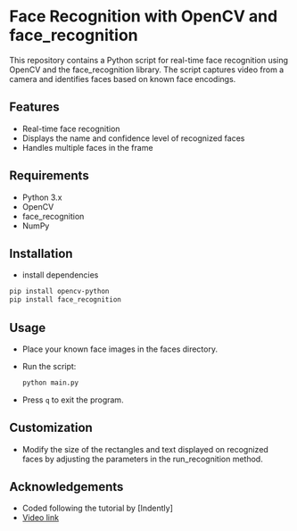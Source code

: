 # Face Recognition with OpenCV and face_recognition

This repository contains a Python script for real-time face recognition using OpenCV and the face_recognition library. The script captures video from a camera and identifies faces based on known face encodings.

## Features

- Real-time face recognition
- Displays the name and confidence level of recognized faces
- Handles multiple faces in the frame

## Requirements

- Python 3.x
- OpenCV
- face_recognition
- NumPy

## Installation

- install dependencies

```bash
pip install opencv-python
pip install face_recognition
```

## Usage

- Place your known face images in the faces directory.
- Run the script:
    
    ```bash
    python main.py
    ```
- Press `q` to exit the program.

## Customization

- Modify the size of the rectangles and text displayed on recognized faces by adjusting the parameters in the run_recognition method.

## Acknowledgements

- Coded following the tutorial by [Indently]
- [Video link](https://www.youtube.com/watch?v=tl2eEBFEHqM&ab_channel=Indently)